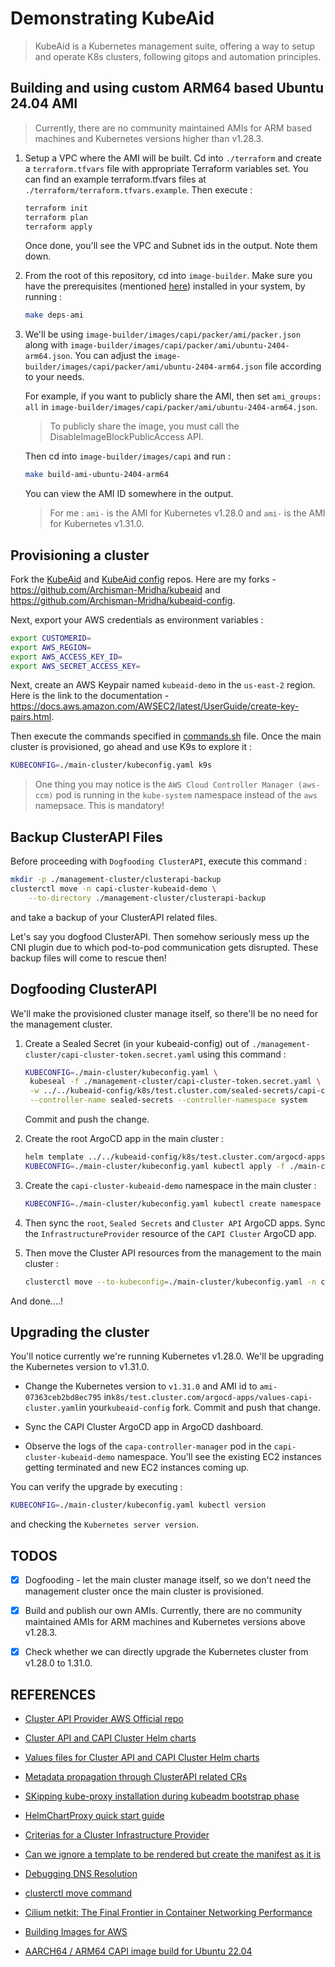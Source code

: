 # Demonstrating KubeAid

> KubeAid is a Kubernetes management suite, offering a way to setup and operate K8s clusters, following gitops and automation principles.

## Building and using custom ARM64 based Ubuntu 24.04 AMI

> Currently, there are no community maintained AMIs for ARM based machines and Kubernetes versions higher than v1.28.3.

1.  Setup a VPC where the AMI will be built. Cd into `./terraform` and create a `terraform.tfvars` file with appropriate Terraform variables set. You can find an example terraform.tfvars files at `./terraform/terraform.tfvars.example`. Then execute :

    ```sh
    terraform init
    terraform plan
    terraform apply
    ```

    Once done, you'll see the VPC and Subnet ids in the output. Note them down.

2.  From the root of this repository, cd into `image-builder`. Make sure you have the prerequisites (mentioned [here](https://image-builder.sigs.k8s.io/capi/capi.html)) installed in your system, by running :

    ```sh
    make deps-ami
    ```

3.  We'll be using `image-builder/images/capi/packer/ami/packer.json` along with `image-builder/images/capi/packer/ami/ubuntu-2404-arm64.json`. You can adjust the `image-builder/images/capi/packer/ami/ubuntu-2404-arm64.json` file according to your needs.

    For example, if you want to publicly share the AMI, then set `ami_groups: all` in `image-builder/images/capi/packer/ami/ubuntu-2404-arm64.json`.

    > To publicly share the image, you must call the DisableImageBlockPublicAccess API.

    Then cd into `image-builder/images/capi` and run :

    ```sh
    make build-ami-ubuntu-2404-arm64
    ```

    You can view the AMI ID somewhere in the output.

    > For me : `ami-` is the AMI for Kubernetes v1.28.0 and `ami-` is the AMI for Kubernetes v1.31.0.

## Provisioning a cluster

Fork the [KubeAid](https://github.com/Obmondo/kubeaid) and [KubeAid config](https://github.com/Obmondo/kubeaid-config) repos. Here are my forks - https://github.com/Archisman-Mridha/kubeaid and https://github.com/Archisman-Mridha/kubeaid-config.

Next, export your AWS credentials as environment variables :

```sh
export CUSTOMERID=
export AWS_REGION=
export AWS_ACCESS_KEY_ID=
export AWS_SECRET_ACCESS_KEY=
```

Next, create an AWS Keypair named `kubeaid-demo` in the `us-east-2` region. Here is the link to the documentation - https://docs.aws.amazon.com/AWSEC2/latest/UserGuide/create-key-pairs.html.

Then execute the commands specified in [commands.sh](./commands.sh) file. Once the main cluster is provisioned, go ahead and use K9s to explore it :

```sh
KUBECONFIG=./main-cluster/kubeconfig.yaml k9s
```

> One thing you may notice is the `AWS Cloud Controller Manager (aws-ccm)` pod is running in the `kube-system` namespace instead of the `aws` namepsace. This is mandatory!

## Backup ClusterAPI Files

Before proceeding with `Dogfooding ClusterAPI`, execute this command :

```sh
mkdir -p ./management-cluster/clusterapi-backup
clusterctl move -n capi-cluster-kubeaid-demo \
	--to-directory ./management-cluster/clusterapi-backup
```

and take a backup of your ClusterAPI related files.

Let's say you dogfood ClusterAPI. Then somehow seriously mess up the CNI plugin due to which pod-to-pod communication gets disrupted. These backup files will come to rescue then!

## Dogfooding ClusterAPI

We'll make the provisioned cluster manage itself, so there'll be no need for the management cluster.

1. Create a Sealed Secret (in your kubeaid-config) out of `./management-cluster/capi-cluster-token.secret.yaml` using this command :

   ```sh
   KUBECONFIG=./main-cluster/kubeconfig.yaml \
   	kubeseal -f ./management-cluster/capi-cluster-token.secret.yaml \
   	-w ../../kubeaid-config/k8s/test.cluster.com/sealed-secrets/capi-cluster-kubeaid-demo/capi-cluster-token.sealed-secret.yaml \
   	--controller-name sealed-secrets --controller-namespace system
   ```

   Commit and push the change.

2. Create the root ArgoCD app in the main cluster :

   ```sh
   helm template ../../kubeaid-config/k8s/test.cluster.com/argocd-apps > ./main-cluster/root.app.argocd.yaml
   KUBECONFIG=./main-cluster/kubeconfig.yaml kubectl apply -f ./main-cluster/root.app.argocd.yaml
   ```

3. Create the `capi-cluster-kubeaid-demo` namespace in the main cluster :

   ```sh
   KUBECONFIG=./main-cluster/kubeconfig.yaml kubectl create namespace capi-cluster-kubeaid-demo
   ```

4. Then sync the `root`, `Sealed Secrets` and `Cluster API` ArgoCD apps. Sync the `InfrastructureProvider` resource of the `CAPI Cluster` ArgoCD app.

5. Then move the Cluster API resources from the management to the main cluster :

   ```sh
   clusterctl move --to-kubeconfig=./main-cluster/kubeconfig.yaml -n capi-cluster-kubeaid-demo
   ```

And done....!

## Upgrading the cluster

You'll notice currently we're running Kubernetes v1.28.0. We'll be upgrading the Kubernetes version to v1.31.0.

- Change the Kubernetes version to `v1.31.0` and AMI id to `ami-07363ceb2bd8ec795` in`k8s/test.cluster.com/argocd-apps/values-capi-cluster.yaml`in your`kubeaid-config` fork. Commit and push that change.

- Sync the CAPI Cluster ArgoCD app in ArgoCD dashboard.

- Observe the logs of the `capa-controller-manager` pod in the `capi-cluster-kubeaid-demo` namespace. You'll see the existing EC2 instances getting terminated and new EC2 instances coming up.

You can verify the upgrade by executing :

```sh
KUBECONFIG=./main-cluster/kubeconfig.yaml kubectl version
```

and checking the `Kubernetes server version`.

## TODOS

- [x] Dogfooding - let the main cluster manage itself, so we don't need the management cluster once the main cluster is provisioned.

- [x] Build and publish our own AMIs. Currently, there are no community maintained AMIs for ARM machines and Kubernetes versions above v1.28.3.

- [x] Check whether we can directly upgrade the Kubernetes cluster from v1.28.0 to 1.31.0.

## REFERENCES

- [Cluster API Provider AWS Official repo](https://github.com/kubernetes-sigs/cluster-api-provider-aws)

- [Cluster API and CAPI Cluster Helm charts](https://gitea.obmondo.com/EnableIT/KubeAid/pulls/247/files#diff-46d69d9f3f79a73097337b7b5ee2da815b6d6631)

- [Values files for Cluster API and CAPI Cluster Helm charts](https://gitea.obmondo.com/EnableIT/kubeaid-config-enableit/pulls/547/files)

- [Metadata propagation through ClusterAPI related CRs](https://cluster-api.sigs.k8s.io/developer/architecture/controllers/metadata-propagation)

- [SKipping kube-proxy installation during kubeadm bootstrap phase](https://github.com/kubernetes-sigs/cluster-api/issues/10237#issuecomment-1985386521)

- [HelmChartProxy quick start guide](https://github.com/kubernetes-sigs/cluster-api-addon-provider-helm/blob/main/docs/quick-start.md#4-example-install-nginx-ingress-to-the-workload-cluster)

- [Criterias for a Cluster Infrastructure Provider](https://release-0-3.cluster-api.sigs.k8s.io/developer/providers/cluster-infrastructure)

- [Can we ignore a template to be rendered but create the manifest as it is](https://github.com/helm/helm/issues/9667)

- [Debugging DNS Resolution](https://kubernetes.io/docs/tasks/administer-cluster/dns-debugging-resolution/)

- [clusterctl move command](https://cluster-api.sigs.k8s.io/clusterctl/commands/move)

- [Cilium netkit: The Final Frontier in Container Networking Performance](https://isovalent.com/blog/post/cilium-netkit-a-new-container-networking-paradigm-for-the-ai-era/)

- [Building Images for AWS](https://image-builder.sigs.k8s.io/capi/providers/aws.html)

- [AARCH64 / ARM64 CAPI image build for Ubuntu 22.04](https://github.com/kubernetes-sigs/image-builder/pull/1142)
